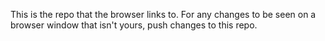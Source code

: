 This is the repo that the browser links to. For any changes to be seen on a browser window that isn't yours, push changes to this repo.
